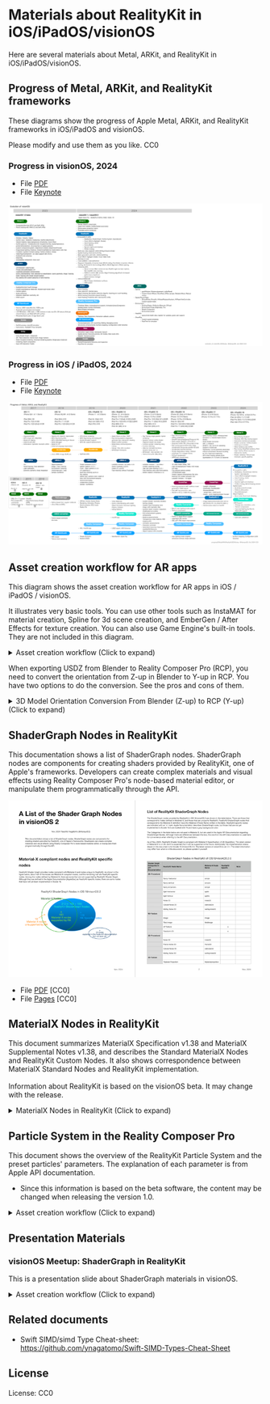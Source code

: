 # Materials about RealityKit in iOS/iPadOS/visionOS

Here are several materials about Metal, ARKit, and RealityKit in iOS/iPadOS/visionOS.


## Progress of Metal, ARKit, and RealityKit frameworks

These diagrams show the progress of Apple Metal, ARKit, and RealityKit frameworks in iOS/iPadOS and visionOS.

Please modify and use them as you like. CC0

### Progress in visionOS, 2024

<!--
<details>
<summary> Progress of Metal, ARKit, and RealityKit (Click to expand) </summary>
-->

- File [PDF](files/progressOfvisionOS2024.pdf)
- File [Keynote](files/progressOfvisionOS2024.key)

![Image](files/progressOfvisionOS2024.png)

<!--
</details>
-->

### Progress in iOS / iPadOS, 2024

<!--
<details>
<summary> Progress of Metal, ARKit, and RealityKit (Click to expand) </summary>
-->

- File [PDF](files/progressOfMetalARKitRealityKit2024b.pdf)
- File [Keynote](files/progressOfMetalARKitRealityKit2024b.key)

![Image](files/progressOfMetalARKitRealityKit2024b.png)

<!--
</details>
-->

## Asset creation workflow for AR apps

This diagram shows the asset creation workflow for AR apps in iOS / iPadOS / visionOS.

It illustrates very basic tools.
You can use other tools such as InstaMAT for material creation, Spline for 3d scene creation, and EmberGen / After Effects for texture creation.
You can also use Game Engine's built-in tools.
They are not included in this diagram.

<details>
<summary> Asset creation workflow (Click to expand) </summary>

- File [PDF](files/assetCreationWorkflow2024_r3.pdf)
- File [Keynote](files/assetCreationWorkflow2024_r3.key)

![Image](files/assetCreationWorkflow2024_r3.png)

</details>

When exporting USDZ from Blender to Reality Composer Pro (RCP), you need to convert the orientation from Z-up in Blender to Y-up in RCP.
You have two options to do the conversion. See the pros and cons of them.

<details>
<summary> 3D Model Orientation Conversion From Blender (Z-up) to RCP (Y-up) (Click to expand) </summary>

- File [PDF](files/modelConversionFromBlenderToRCP_r1.pdf)
- File [Keynote](files/modelConversionFromBlenderToRCP_r1.key)

![Image](files/modelConversionFromBlenderToRCP_r1.png)

</details>

## ShaderGraph Nodes in RealityKit

This documentation shows a list of ShaderGraph nodes. ShaderGraph nodes are components for creating shaders provided by RealityKit, one of Apple's frameworks. Developers can create complex materials and visual effects using Reality Composer Pro's node-based material editor, or manipulate them programmatically through the API.

<!--
![Image](files/List_of_ShaderGraph_Nodes_in_visionOS2_Nov2024.png | width=300) -->

<img alt="shadergraphnodes" src="files/List_of_ShaderGraph_Nodes_in_visionOS2_Nov2024.png" width=600>

- File [PDF](files/List_of_ShaderGraph_Nodes_in_visionOS2_Nov2024.pdf) [CC0]
- File [Pages](files/List_of_ShaderGraph_Nodes_in_visionOS2_Nov2024.numbers) [CC0]

## MaterialX Nodes in RealityKit

This document summarizes MaterialX Specification v1.38 and MaterialX Supplemental Notes v1.38, and describes the Standard MaterialX Nodes and RealityKit Custom Nodes.
It also shows correspondence between MaterialX Standard Nodes and RealityKit implementation.<br><br>
Information about RealityKit is based on the visionOS beta. It may change with the release.

<details>
<summary> MaterialX Nodes in RealityKit (Click to expand) </summary>

- File [PDF](files/MaterialXNodesInRealityKit_R01a.pdf)
- File [Numbers](files/MaterialXNodesInRealityKit_R01a.numbers)

![Image](files/MaterialXNodesInRealityKit_R01a.png)

</details>


## Particle System in the Reality Composer Pro

This document shows the overview of the RealityKit Particle System and the preset particles' parameters.
The explanation of each parameter is from Apple API documentation.

* Since this information is based on the beta software, the content may be changed when releasing the version 1.0.

<details>
<summary> Asset creation workflow (Click to expand) </summary>

- File [PDF](files/PresetParticlesInRealityComposerProR202308d.pdf)
- File [Keynote](files/PresetParticlesInRealityComposerProR202308d.key)

![Image](files/PresetParticlesInRealityComposerProR202308c.png)

</details>


## Presentation Materials

### visionOS Meetup: ShaderGraph in RealityKit

This is a presentation slide about ShaderGraph materials in visionOS.

<details>
<summary> Asset creation workflow (Click to expand) </summary>

- Sep 27, 2023
- File [PDF](files/shaderGraphInRK_2023en.pdf)
- File [Keynote](files/shaderGraphInRK_2023en.key)

- File (Japanese) [PDF](files/shaderGraphInRK_2023.pdf)
- File (Japanese) [Keynote](files/shaderGraphInRK_2023.key)

![Image](files/shaderGraphInRK_2023en.png)

</details>


## Related documents

- Swift SIMD/simd Type Cheat-sheet: https://github.com/ynagatomo/Swift-SIMD-Types-Cheat-Sheet

## License

License: CC0
